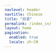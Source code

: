 ```yaml
---
navlevel: header
navtitle: Chinese
title: "目录"
permalink: /index_cn/
layout: home
pagination: 
  enabled: true
  locale: zh-CN
---
```

